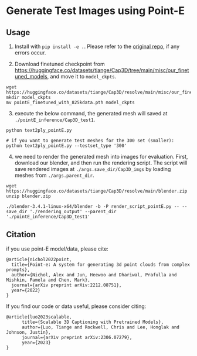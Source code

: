 # Generate Test Images using Point-E 

## Usage

1. Install with `pip install -e .`. Please refer to the [original repo](https://github.com/openai/point-e), if any errors occur.

2. Download finetuned checkpoint from https://huggingface.co/datasets/tiange/Cap3D/tree/main/misc/our_finetuned_models, and move it to `model_ckpts`.
```
wget https://huggingface.co/datasets/tiange/Cap3D/resolve/main/misc/our_finetuned_models/pointE_finetuned_with_825kdata.pth
mkdir model_ckpts
mv pointE_finetuned_with_825kdata.pth model_ckpts
```

3. execute the below command, the generated mesh will saved at `./pointE_inference/Cap3D_test1`.
```
python text2ply_pointE.py

# if you want to generate test meshes for the 300 set (smaller):
python text2ply_pointE.py --testset_type '300'
```

4. we need to render the generated mesh into images for evaluation. First, download our blender, and then run the rendering script. The script will save rendered images at `./args.save_dir/Cap3D_imgs` by loading meshes from `./args.parent_dir`.
```
wget https://huggingface.co/datasets/tiange/Cap3D/resolve/main/blender.zip
unzip blender.zip

./blender-3.4.1-linux-x64/blender -b -P render_script_pointE.py -- --save_dir './rendering_output' --parent_dir './pointE_inference/Cap3D_test1'
```

## Citation

if you use point-E model/data, please cite:
```
@article{nichol2022point,
  title={Point-e: A system for generating 3d point clouds from complex prompts},
  author={Nichol, Alex and Jun, Heewoo and Dhariwal, Prafulla and Mishkin, Pamela and Chen, Mark},
  journal={arXiv preprint arXiv:2212.08751},
  year={2022}
}
```

If you find our code or data useful, please consider citing:
```
@article{luo2023scalable,
      title={Scalable 3D Captioning with Pretrained Models},
      author={Luo, Tiange and Rockwell, Chris and Lee, Honglak and Johnson, Justin},
      journal={arXiv preprint arXiv:2306.07279},
      year={2023}
}
```
